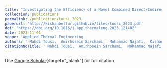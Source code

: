 ```yaml
---
title: "Investigating the Efficiency of a Novel Combined Direct/Indirect Thermal Management System in Optimizing the Thermal Performance of a New Generation 46800-Type LIB Pack"
collection: publications
permalink: /publication/tousi_2023
paperurl: 'http://kishanbellur.github.io/files/tousi_2023.pdf'
doi: 'https://doi.org/10.1016/j.applthermaleng.2023.121402'
date: 2023-11-01
venue: 'Applied Thermal Engineering'
authors: ' Mahdi Tousi,  Amirhosein Sarchami,  Mohammad Najafi,  Kishan Bellur.'
citationNoTitle: ' Mahdi Tousi,  Amirhosein Sarchami,  Mohammad Najafi,  Kishan Bellur. <i>Applied Thermal Engineering</i>, 2023.'
---
```

Use [Google Scholar](https://scholar.google.com/scholar?q=Investigating+the+Efficiency+of+a+Novel+Combined+Direct/Indirect+Thermal+Management+System+in+Optimizing+the+Thermal+Performance+of+a+New+Generation+46800+Type+LIB+Pack){:target="_blank"} for full citation